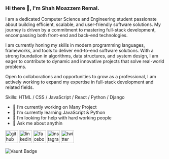 ### Hi there 👋, I'm Shah Moazzem Remal.


I am a dedicated Computer Science and Engineering student passionate about building efficient, scalable, and user-friendly software solutions. My journey is driven by a commitment to mastering full-stack development, encompassing both front-end and back-end technologies.

I am currently honing my skills in modern programming languages, frameworks, and tools to deliver end-to-end software solutions. With a strong foundation in algorithms, data structures, and system design, I am eager to contribute to dynamic and innovative projects that solve real-world problems.

Open to collaborations and opportunities to grow as a professional, I am actively working to expand my expertise in full-stack development and related fields.

Skills: HTML / CSS / JavaScript / React / Python / Django 

- 🔭 I’m currently working on Many Project 
- 🌱 I’m currently learning JavaScript & Python 
- 🤔 I’m looking for help with hard working people 
- 💬 Ask me about anythin 


[<img src='https://cdn.jsdelivr.net/npm/simple-icons@3.0.1/icons/github.svg' alt='github' height='40'>](https://github.com/sm-remal)  [<img src='https://cdn.jsdelivr.net/npm/simple-icons@3.0.1/icons/linkedin.svg' alt='linkedin' height='40'>](https://www.linkedin.com/in/sm-remal/)  [<img src='https://cdn.jsdelivr.net/npm/simple-icons@3.0.1/icons/facebook.svg' alt='facebook' height='40'>](https://www.facebook.com/shahmoazzem.remal)  [<img src='https://cdn.jsdelivr.net/npm/simple-icons@3.0.1/icons/instagram.svg' alt='instagram' height='40'>](https://www.instagram.com/sm.remal/)  [<img src='https://cdn.jsdelivr.net/npm/simple-icons@3.0.1/icons/twitter.svg' alt='twitter' height='40'>](https://twitter.com/sm_remal)  

![Vaunt Badge](https://api.vaunt.dev/v1/github/entities/sm-remal/contributions?format=svg&private=false)  



